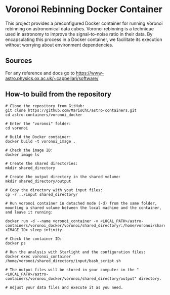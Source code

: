 # Voronoi Rebinning Docker Container

This project provides a preconfigured Docker container for running Voronoi rebinning on astronomical data cubes. Voronoi rebinning is a technique used in astronomy to improve the signal-to-noise ratio in their data. By encapsulating this process in a Docker container, we facilitate its execution without worrying about environment dependencies.

## Sources

For any reference and docs go to https://www-astro.physics.ox.ac.uk/~cappellari/software/

## How-to build from the repository
```
# Clone the repository from GitHub:
git clone https://github.com/MarioChC/astro-containers.git
cd astro-containers/voronoi_docker

# Enter the "voronoi" folder:
cd voronoi

# Build the Docker container:
docker build -t voronoi_image .

# Check the image ID:
docker image ls

# Create the shared directories:
mkdir shared_directory

# Create the output directory in the shared volume:
mkdir shared_directory/output

# Copy the directory with yout input files:
cp -r ../input shared_directory/

# Run voronoi container in detached mode (-d) from the same folder, mounting a shared volume between the local machine and the container, and leave it running:

docker run -d --name voronoi_container -v <LOCAL_PATH>/astro-containers/voronoi_docker/voronoi/shared_directory/:/home/voronoi/shared_directory/ <IMAGE_ID> sleep infinity

# Check the container ID:
docker ps

# Run the analysis with Starlight and the configuration files:
docker exec voronoi_container /home/voronoi/shared_directory/input/bash_script.sh

# The output files will be stored in your computer in the "<LOCAL_PATH>/astro-containers/voronoi_docker/voronoi/shared_directory/output" directory.

# Adjust your data files and execute it as you need.
```
